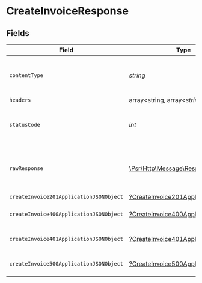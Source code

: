 # CreateInvoiceResponse


## Fields

| Field                                                                                                        | Type                                                                                                         | Required                                                                                                     | Description                                                                                                  |
| ------------------------------------------------------------------------------------------------------------ | ------------------------------------------------------------------------------------------------------------ | ------------------------------------------------------------------------------------------------------------ | ------------------------------------------------------------------------------------------------------------ |
| `contentType`                                                                                                | *string*                                                                                                     | :heavy_check_mark:                                                                                           | HTTP response content type for this operation                                                                |
| `headers`                                                                                                    | array<string, array<*string*>>                                                                               | :heavy_minus_sign:                                                                                           | N/A                                                                                                          |
| `statusCode`                                                                                                 | *int*                                                                                                        | :heavy_check_mark:                                                                                           | HTTP response status code for this operation                                                                 |
| `rawResponse`                                                                                                | [\Psr\Http\Message\ResponseInterface](https://www.php-fig.org/psr/psr-7/#33-psrhttpmessageresponseinterface) | :heavy_minus_sign:                                                                                           | Raw HTTP response; suitable for custom response parsing                                                      |
| `createInvoice201ApplicationJSONObject`                                                                      | [?CreateInvoice201ApplicationJSON](../../models/operations/CreateInvoice201ApplicationJSON.md)               | :heavy_minus_sign:                                                                                           | Created                                                                                                      |
| `createInvoice400ApplicationJSONObject`                                                                      | [?CreateInvoice400ApplicationJSON](../../models/operations/CreateInvoice400ApplicationJSON.md)               | :heavy_minus_sign:                                                                                           | General error response                                                                                       |
| `createInvoice401ApplicationJSONObject`                                                                      | [?CreateInvoice401ApplicationJSON](../../models/operations/CreateInvoice401ApplicationJSON.md)               | :heavy_minus_sign:                                                                                           | General error response                                                                                       |
| `createInvoice500ApplicationJSONObject`                                                                      | [?CreateInvoice500ApplicationJSON](../../models/operations/CreateInvoice500ApplicationJSON.md)               | :heavy_minus_sign:                                                                                           | General error response                                                                                       |
